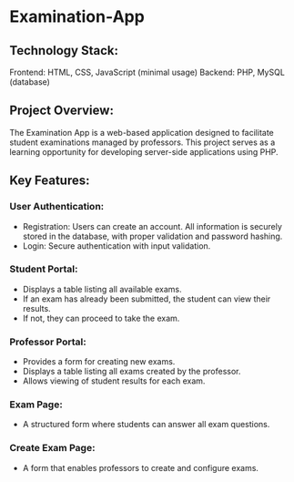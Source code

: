 # Examination-App

## Technology Stack:
Frontend: HTML, CSS, JavaScript (minimal usage)
Backend: PHP, MySQL (database)

## Project Overview:
The Examination App is a web-based application designed to facilitate student examinations managed by professors. This project serves as a learning opportunity for developing server-side applications using PHP.

## Key Features:
### User Authentication:
- Registration: Users can create an account. All information is securely stored in the database, with proper validation and password hashing.
- Login: Secure authentication with input validation.
### Student Portal:
- Displays a table listing all available exams.
- If an exam has already been submitted, the student can view their results.
- If not, they can proceed to take the exam.
### Professor Portal:
- Provides a form for creating new exams.
- Displays a table listing all exams created by the professor.
- Allows viewing of student results for each exam.
### Exam Page:
- A structured form where students can answer all exam questions.
### Create Exam Page:
- A form that enables professors to create and configure exams.
